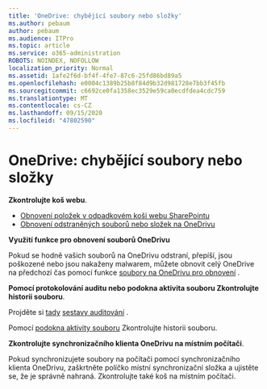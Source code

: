 ```yaml
---
title: 'OneDrive: chybějící soubory nebo složky'
ms.author: pebaum
author: pebaum
ms.audience: ITPro
ms.topic: article
ms.service: o365-administration
ROBOTS: NOINDEX, NOFOLLOW
localization_priority: Normal
ms.assetid: 1afe2f6d-bf4f-4fe7-87c6-25fd86bd89a5
ms.openlocfilehash: e0004c1389b25b8f84d9b32d981728e7bb3f45fb
ms.sourcegitcommit: c6692ce0fa1358ec3529e59ca0ecdfdea4cdc759
ms.translationtype: MT
ms.contentlocale: cs-CZ
ms.lasthandoff: 09/15/2020
ms.locfileid: "47802590"
---
```

# <a name="onedrive-missing-files-or-folders"></a>OneDrive: chybějící soubory nebo složky

**Zkontrolujte koš webu**.

- [Obnovení položek v odpadkovém koši webu SharePointu](https://support.office.com/article/restore-deleted-items-from-the-site-collection-recycle-bin-5fa924ee-16d7-487b-9a0a-021b9062d14b)
- [Obnovení odstraněných souborů nebo složek na OneDrivu](https://support.office.com/article/Restore-deleted-files-or-folders-in-OneDrive-949ada80-0026-4db3-a953-c99083e6a84f)


**Využití funkce pro obnovení souborů OneDrivu** 

Pokud se hodně vašich souborů na OneDrivu odstraní, přepíší, jsou poškozené nebo jsou nakaženy malwarem, můžete obnovit celý OneDrive na předchozí čas pomocí funkce [soubory na OneDrivu pro obnovení](https://support.office.com/article/Restore-your-OneDrive-fa231298-759d-41cf-bcd0-25ac53eb8a15) .


**Pomocí protokolování auditu nebo podokna aktivita souboru Zkontrolujte historii souboru**.

Projděte si [tady](https://sip.protection.office.com/) [sestavy auditování](https://docs.microsoft.com/microsoft-365/compliance/search-the-audit-log-in-security-and-compliance) .


Pomocí [podokna aktivity souboru](https://support.office.com/article/File-activity-in-a-document-library-6105ecda-1dd0-4f6f-9542-102bf5c0ffe0) Zkontrolujte historii souboru.


**Zkontrolujte synchronizačního klienta OneDrivu na místním počítači**.

Pokud synchronizujete soubory na počítači pomocí synchronizačního klienta OneDrivu, zaškrtněte políčko místní synchronizační složka a ujistěte se, že je správně nahraná. Zkontrolujte také koš na místním počítači.

